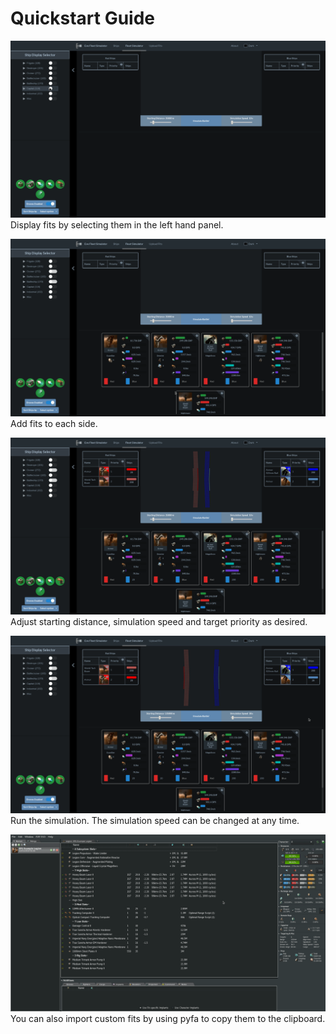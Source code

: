 # Quickstart Guide
[![Selecting Fits](Selecting.gif)](Selecting.gif)
Display fits by selecting them in the left hand panel.

[![Adding Fits](Adding.gif)](Adding.gif)
Add fits to each side.

[![Adding Fits](Adjusting.gif)](Adjusting.gif)
Adjust starting distance, simulation speed and target priority as desired.

[![Adding Fits](Running.gif)](Running.gif)
Run the simulation. The simulation speed can be changed at any time.

[![Adding Fits](Custom.gif)](Custom.gif)
You can also import custom fits by using pyfa to copy them to the clipboard.
